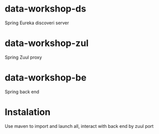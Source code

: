# data-workshop-ds
Spring Eureka discoveri server

# data-workshop-zul
Spring Zuul proxy

# data-workshop-be
Spring back end
# Instalation
Use maven to import and launch all, interact with back end by zuul port
